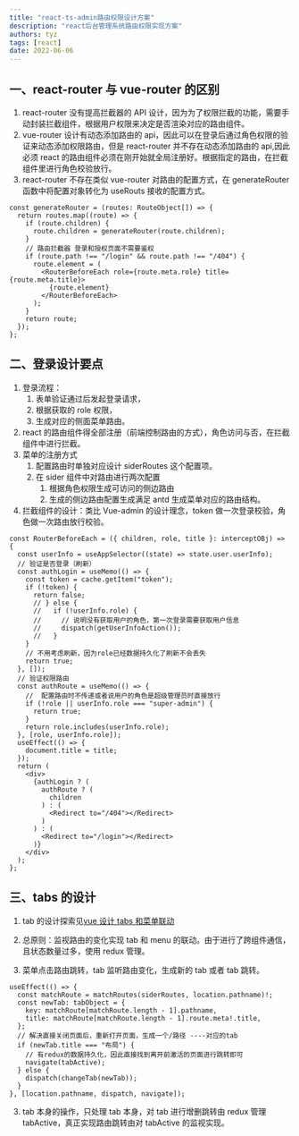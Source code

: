 ```yaml
---
title: "react-ts-admin路由权限设计方案"
description: "react后台管理系统路由权限实现方案"
authors: tyz
tags: [react]
date: 2022-06-06
---
```


<!--truncate-->

## 一、react-router 与 vue-router 的区别

1. react-router 没有提高拦截器的 API 设计，因为为了权限拦截的功能，需要手动封装拦截组件，根据用户权限来决定是否渲染对应的路由组件。
2. vue-router 设计有动态添加路由的 api，因此可以在登录后通过角色权限的验证来动态添加权限路由，但是 react-router 并不存在动态添加路由的 api,因此必须 react 的路由组件必须在刚开始就全局注册好。根据指定的路由，在拦截组件里进行角色校验放行。
3. react-router 不存在类似 vue-router 对路由的配置方式，在 generateRouter 函数中将配置对象转化为 useRouts 接收的配置方式。

```tsx
const generateRouter = (routes: RouteObject[]) => {
  return routes.map((route) => {
    if (route.children) {
      route.children = generateRouter(route.children);
    }
    // 路由拦截器 登录和授权页面不需要鉴权
    if (route.path !== "/login" && route.path !== "/404") {
      route.element = (
        <RouterBeforeEach role={route.meta.role} title={route.meta.title}>
          {route.element}
        </RouterBeforeEach>
      );
    }
    return route;
  });
};
```

## 二、登录设计要点

1. 登录流程：
   1. 表单验证通过后发起登录请求，
   2. 根据获取的 role 权限，
   3. 生成对应的侧面菜单路由。
2. react 的路由组件得全部注册（前端控制路由的方式），角色访问与否，在拦截组件中进行拦截。
3. 菜单的注册方式
   1. 配置路由时单独对应设计 siderRoutes 这个配置项。
   2. 在 sider 组件中对路由进行两次配置
      1. 根据角色权限生成可访问的侧边路由
      2. 生成的侧边路由配置生成满足 antd 生成菜单对应的路由结构。
4. 拦截组件的设计：类比 Vue-admin 的设计理念，token 做一次登录校验，角色做一次路由放行校验。

```tsx
const RouterBeforeEach = ({ children, role, title }: interceptOBj) => {
  const userInfo = useAppSelector((state) => state.user.userInfo);
  // 验证是否登录（刷新）
  const authLogin = useMemo(() => {
    const token = cache.getItem("token");
    if (!token) {
      return false;
      // } else {
      //   if (!userInfo.role) {
      //     // 说明没有获取用户的角色，第一次登录需要获取用户信息
      //     dispatch(getUserInfoAction());
      //   }
    }
    // 不用考虑刷新，因为role已经数据持久化了刷新不会丢失
    return true;
  }, []);
  // 验证权限路由
  const authRoute = useMemo(() => {
    //  配置路由时不传递或者说用户的角色是超级管理员时直接放行
    if (!role || userInfo.role === "super-admin") {
      return true;
    }
    return role.includes(userInfo.role);
  }, [role, userInfo.role]);
  useEffect(() => {
    document.title = title;
  });
  return (
    <div>
      {authLogin ? (
        authRoute ? (
          children
        ) : (
          <Redirect to="/404"></Redirect>
        )
      ) : (
        <Redirect to="/login"></Redirect>
      )}
    </div>
  );
};
```

## 三、tabs 的设计

1. tab 的设计探索见[vue 设计 tabs 和菜单联动](https://sunburst89757.github.io/my-blogs/blog/vue-login-design)

1. 总原则：监视路由的变化实现 tab 和 menu 的联动。由于进行了跨组件通信，且状态数量过多，使用 redux 管理。
1. 菜单点击路由跳转，tab 监听路由变化，生成新的 tab 或者 tab 跳转。

```tsx
useEffect(() => {
  const matchRoute = matchRoutes(siderRoutes, location.pathname)!;
  const newTab: tabObject = {
    key: matchRoute[matchRoute.length - 1].pathname,
    title: matchRoute[matchRoute.length - 1].route.meta!.title,
  };
  // 解决直接关闭页面后，重新打开页面，生成一个/路径 ----对应的tab
  if (newTab.title === "布局") {
    // 有redux的数据持久化，因此直接找到离开前激活的页面进行跳转即可
    navigate(tabActive);
  } else {
    dispatch(changeTab(newTab));
  }
}, [location.pathname, dispatch, navigate]);
```

3. tab 本身的操作，只处理 tab 本身，对 tab 进行增删跳转由 redux 管理 tabActive，真正实现路由跳转由对 tabActive 的监视实现。
